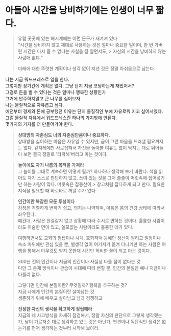 # 아들아 시간을 낭비하기에는 인생이 너무  짧다.

> 유럽 곳곳에 있는 해시계에는 이런 문구가 새겨져 있다  
> "시간을 낭비하지 않고 재대로 사용하는 것은 얼마나 중요한 일이며, 한 번 가버린 시간은 다시 올 수 없다는 사실을 잘 알면서도, > 자신의 시간을 낭비하지 않는 사람애 엾댜."

> 미래에 대한 뚜렷한 계획이나 생각 없이 지낸 것은 정말 아쉬움으로 남는다.

나는 지금 워드프레스로 일을 한다.  
그렇지만 장기간에 계획은 없다. 그냥 단지 지금 코딩하는게 재밌어서?  
그걸로 돈을 벌 수 있다는 것은 얼마나 행복한 상황인가  
그거에 안주하지말고 큰 나무를 심어보자  
나는 물질적으로 자유롭고 싶다.  
예전부터 경제와 돈에 공부했던 이유는 단지 물질적인 부에 자유로워 지고 싶어서였다.  
그럼 물질적 자유에서 워드프레스란 하나의 가지밖에 안된다.  
몇가지의 가지를 더 만들어가야 한다.  

> **상대방의 자존심도 너의 자존심만큼이나 중요하다.**  
> 상대방을 싫어하는 마음은 자유일 수 있지만, 굳이 그런 마음을 드러낼 필요까지는 없다.
> 겉치레에만 사로잡혀서 자신을 돌아볼 여유도 없이 닥치는 대로 뛰어들다 보면 결국 정말로 '타락해'버리고 마는 것이다.

> **놀이에도 자기 나름의 목적을 가져라**  
> 그 놀이를 그대로 계속하면 어떻게 될까? 하나하나 생각해 보기 바란다.
> 책을 읽어도 자기 스스로 판단하지 않고, 쓰여 있는 것을 그저 줄줄이 머릿속에 집어넣기만 하는 사람이 많다. 머릿속은 잡동산이 > 창고처럼 잡다하게 되고 만다. 필요한 지식을 필요할 때 바로바로 꺼낼 수가 없다.

> **인간이란 복잡한 모둔 투성이다**  
> 감정은 격렬하게 변하기 쉽고, 의지는 나약하며, 마음은 몸의 건강 상태에 따라서 좌우된다.  
> 예컨대, 사람은 한결같지 않고 상황에 따라 수시로 변하는 것이다. 훌륭한 사람이라도 허술한 면이 있고, 쓸모없는 사람이라도 훌륭한 데가 있다.

> 여행하면서도 교회의 첨탑이나 시계, 호화저택 등에만 정신이 팔리고 일정이나 숙소 따위에만 관심 있을 뿐, 별생각 없이 여기저기 옮겨 다니기만 하는 사람은 여행을 통해서 아무것도 얻지 못한채 시간만 허비한 꼴이 되고 마는 것이다.

> 300년 전의 인간이나 지금의 인간이나 사실상 다를 점이 없다는 것  
> 다만 그 존재 방식이나 관습이 시대에 따라 변할 뿐, 인간의 본질은 예나 지금이나 다를리 없다.

> 그렇다면 인간에 본질이란? 무엇일까? 행복을 추구하는 것?  
> 지금 나에게 인간의 본질이란 살아남는 것  
> 생존하기 위해 배우고 살아남고 남과 경쟁하고

> **진정한 자신의 생각을 확고하게 정립해라**  
> 지금의 네 사고방식을 자세히 점검해서, 정말 자신의 판단으로 그렇게 생각했는가, 남이 가르쳐준 대로 생각하고 있는 것은 아닌가, 편견이나 독단적인 생각은 없는가를 먼저 생각하는 것부터 시작해 보아라.
